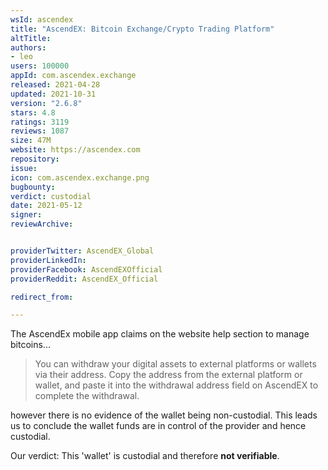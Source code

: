```yaml
---
wsId: ascendex
title: "AscendEX: Bitcoin Exchange/Crypto Trading Platform"
altTitle: 
authors:
- leo
users: 100000
appId: com.ascendex.exchange
released: 2021-04-28
updated: 2021-10-31
version: "2.6.8"
stars: 4.8
ratings: 3119
reviews: 1087
size: 47M
website: https://ascendex.com
repository: 
issue: 
icon: com.ascendex.exchange.png
bugbounty: 
verdict: custodial
date: 2021-05-12
signer: 
reviewArchive:


providerTwitter: AscendEX_Global
providerLinkedIn: 
providerFacebook: AscendEXOfficial
providerReddit: AscendEX_Official

redirect_from:

---
```



The AscendEx mobile app claims on the website help section to manage bitcoins...

> You can withdraw your digital assets to external platforms or wallets via
  their address. Copy the address from the external platform or wallet, and
  paste it into the withdrawal address field on AscendEX to complete the
  withdrawal. 

however there is no evidence of the wallet being non-custodial. This leads us to
conclude the wallet funds are in control of the provider and hence custodial.

Our verdict: This 'wallet' is custodial and therefore **not verifiable**.

